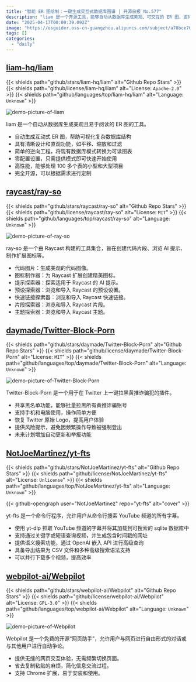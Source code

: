 ```yaml
---
title: "智能 ER 图绘制：一键生成交互式数据库图谱 | 开源日报 No.577"
description: "liam 是一个开源工具，能够自动从数据库生成美观、可交互的 ER 图，支持平移、缩放和过滤功能，零配置即可使用，适用于小型和大型项目。"
date: "2025-04-17T00:00:39.092Z"
image: "https://osguider.oss-cn-guangzhou.aliyuncs.com/subject/a78bce76ba753e07a0eab9ba9775b471.png"
tags: []
categories:
  - "daily"
---
```


## [liam-hq/liam](https://github.com/liam-hq/liam)

{{< shields path="github/stars/liam-hq/liam" alt="Github Repo Stars" >}} {{< shields path="github/license/liam-hq/liam" alt="License: `Apache-2.0`" >}} {{< shields path="github/languages/top/liam-hq/liam" alt="Language: `Unknown`" >}}

![demo-picture-of-liam](https://static.osguider.com/subject/github/liam-hq/liam/cea5c418f0f71f1506cc3a9b296dcb9e.gif)

liam 是一个自动从数据库生成美观且易于阅读的 ER 图的工具。

- 自动生成互动式 ER 图，帮助可视化复杂数据库结构
- 具有清晰设计和直观功能，如平移、缩放和过滤
- 简单的逆向工程，将现有数据库模式转换为可读图表
- 零配置设置，只需提供模式即可快速开始使用
- 高性能，能够处理 100 多个表的小型和大型项目
- 完全开源，可以根据需求进行定制
  
## [raycast/ray-so](https://github.com/raycast/ray-so)

{{< shields path="github/stars/raycast/ray-so" alt="Github Repo Stars" >}} {{< shields path="github/license/raycast/ray-so" alt="License: `MIT`" >}} {{< shields path="github/languages/top/raycast/ray-so" alt="Language: `Unknown`" >}}

![demo-picture-of-ray-so](https://static.osguider.com/subject/github/raycast/ray-so/82aff5055d6a7301e5061586ba8d23a7.png)

ray-so 是一个由 Raycast 构建的工具集合，旨在创建代码片段、浏览 AI 提示、制作扩展图标等。

- 代码图片：生成美观的代码图像。
- 图标制作器：为 Raycast 扩展创建精美图标。
- 提示探索器：探索适用于 Raycast 的 AI 提示。
- 预设探索器：浏览和导入 Raycast 的预设设置。
- 快速链接探索器：浏览和导入 Raycast 快速链接。
- 片段探索器：浏览和导入 Raycast 片段。
- 主题探索器：浏览和导入 Raycast 主题。
  
## [daymade/Twitter-Block-Porn](https://github.com/daymade/Twitter-Block-Porn)

{{< shields path="github/stars/daymade/Twitter-Block-Porn" alt="Github Repo Stars" >}} {{< shields path="github/license/daymade/Twitter-Block-Porn" alt="License: `MIT`" >}} {{< shields path="github/languages/top/daymade/Twitter-Block-Porn" alt="Language: `Unknown`" >}}

![demo-picture-of-Twitter-Block-Porn](https://osguider.oss-cn-guangzhou.aliyuncs.com/subject/af776d887bfaf0a7a5ba51e65a063fc0.png)

Twitter-Block-Porn 是一个用于在 Twitter 上一键拉黑黄推诈骗犯的插件。

- 共享黑名单功能，能够批量拉黑所有黄推诈骗账号
- 支持手机和电脑使用，操作简单方便
- 恢复 Twitter 原始 Logo，提高用户体验
- 提供风险提示，避免因频繁操作导致被强制登出
- 未来计划增加自动更新和举报功能
  
## [NotJoeMartinez/yt-fts](https://github.com/NotJoeMartinez/yt-fts)

{{< shields path="github/stars/NotJoeMartinez/yt-fts" alt="Github Repo Stars" >}} {{< shields path="github/license/NotJoeMartinez/yt-fts" alt="License: `Unlicense`" >}} {{< shields path="github/languages/top/NotJoeMartinez/yt-fts" alt="Language: `Unknown`" >}}

{{< github-opengraph user="NotJoeMartinez" repo="yt-fts" alt="cover" >}}

yt-fts 是一个命令行程序，允许用户从命令行搜索 YouTube 频道的所有字幕。

- 使用 yt-dlp 抓取 YouTube 频道的字幕并将其加载到可搜索的 sqlite 数据库中
- 支持通过关键字或短语查询视频，并生成包含时间戳的网址
- 提供语义搜索功能，通过 OpenAI 嵌入 API 进行高级查询
- 具备导出结果为 CSV 文件和多种高级搜索语法支持
- 可以并行下载多个视频，提高效率
  
## [webpilot-ai/Webpilot](https://github.com/webpilot-ai/Webpilot)

{{< shields path="github/stars/webpilot-ai/Webpilot" alt="Github Repo Stars" >}} {{< shields path="github/license/webpilot-ai/Webpilot" alt="License: `GPL-3.0`" >}} {{< shields path="github/languages/top/webpilot-ai/Webpilot" alt="Language: `Unknown`" >}}

![demo-picture-of-Webpilot](https://static.osguider.com/subject/github/webpilot-ai/Webpilot/ae5e6f9db12b41c9194c75bf4c17fa86.png)

Webpilot 是一个免费的开源“网页助手”，允许用户与网页进行自由形式的对话或与其他用户进行自动争论。

- 提供无缝的网页交互体验，无需频繁切换页面。
- 省去复制粘贴的麻烦，简化信息交流过程。
- 支持 Chrome 扩展，易于安装和使用。
  
